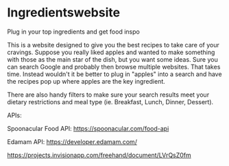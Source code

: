 # Ingredientswebsite
Plug in your top ingredients and get food inspo

This is a website designed to give you the best recipes to take care of your cravings. Suppose you really liked apples and wanted to make something with those as the main star of the dish, but you want some ideas. Sure you can search Google and probably then browse multiple websites. That takes time. Instead wouldn't it be better to plug in "apples" into a search and have the recipes pop up where apples are the key ingredient. 

There are also handy filters to make sure your search results meet your dietary restrictions and meal type (ie. Breakfast, Lunch, Dinner, Dessert).

APIs:

Spoonacular Food API: https://spoonacular.com/food-api

Edamam API: https://developer.edamam.com/

https://projects.invisionapp.com/freehand/document/LVrQsZ0fm
